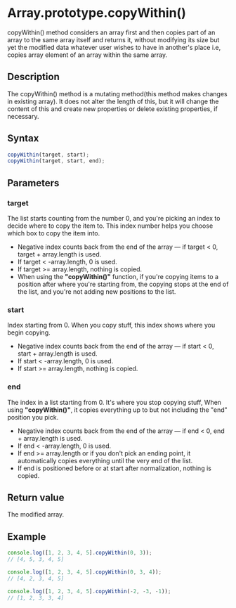 # Array.prototype.copyWithin()

copyWithin() method considers an array first and then copies part of an array to the same array itself and returns it, without modifying its size but yet the modified data whatever user wishes to have in another's place i.e, copies array element of an array within the same array.

## Description

The copyWithin() method is a mutating method(this method makes changes in existing array). It does not alter the length of this, but it will change the content of this and create new properties or delete existing properties, if necessary.

## Syntax

```js
copyWithin(target, start);
copyWithin(target, start, end);
```

## Parameters

### target

 The list  starts counting from the  number 0, and you're picking an index to decide where to copy the item to. This index number helps you choose which box to copy the item into.

- Negative index counts back from the end of the array — if target < 0, target + array.length is used.
- If target < -array.length, 0 is used.
- If target >= array.length, nothing is copied.
- When using the **"copyWithin()"** function, if you're copying items to a position after where you're starting from, the copying stops at the end of the list, and you're not adding new positions to the list.

### start

 Index starting from 0. When you copy stuff, this index shows where you begin copying.

- Negative index counts back from the end of the array — if start < 0, start + array.length is used.
- If start < -array.length, 0 is used.
- If start >= array.length, nothing is copied.

### end

The index in a list starting from 0. It's where you stop copying stuff, When using **"copyWithin()"**, it copies everything up to but not including the "end" position you pick.

- Negative index counts back from the end of the array — if end < 0, end + array.length is used.
- If end < -array.length, 0 is used.
- If end >= array.length or if you don't pick an ending point, it automatically copies everything until the very end of the list.
- If end is positioned before or at start after normalization, nothing is copied.

## Return value

The modified array.

## Example

```js
console.log([1, 2, 3, 4, 5].copyWithin(0, 3));
// [4, 5, 3, 4, 5]

console.log([1, 2, 3, 4, 5].copyWithin(0, 3, 4));
// [4, 2, 3, 4, 5]

console.log([1, 2, 3, 4, 5].copyWithin(-2, -3, -1));
// [1, 2, 3, 3, 4]
```
